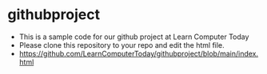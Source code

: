 # githubproject
- This is a sample code for our github project at Learn Computer Today
- Please clone this repository to your repo and edit the html file.
- https://github.com/LearnComputerToday/githubproject/blob/main/index.html

